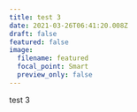 ```yaml
---
title: test 3
date: 2021-03-26T06:41:20.008Z
draft: false
featured: false
image:
  filename: featured
  focal_point: Smart
  preview_only: false
---
```

test 3